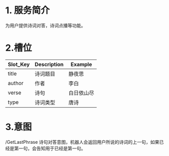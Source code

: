 # 1. 服务简介

为用户提供诗词对答，诗词点播等功能。

# 2.槽位

| **Slot\_Key** | **Description** | **Example** |
| --- | --- | --- |
| title | 诗词题目 | 静夜思 |
| author | 作者 | 李白 |
| verse | 诗句| 白日依山尽 |
| type|诗词类型|唐诗|

# 3.意图
 /GetLastPhrase
诗句对答意图，机器人会返回用户所说的诗词的上一句，如果已经是第一句，会告知用于已经是第一句。

